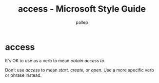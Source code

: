 ﻿---
title: access - Microsoft Style Guide
author: pallep
ms.author: pallep
ms.date: 01/19/2018
ms.topic: article
ms.prod: non-product-specific
---

# access

It's OK to use as a verb to mean *obtain access to*. 

Don’t use *access* to mean *start, create,* or *open.* Use a more specific verb or phrase instead.
